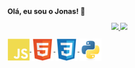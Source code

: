 ### Olá, eu sou o Jonas! 👋

<div align="center" style="display: inline_block">
  <a href="https://github.com/jonasmot">
  <img height="180em" src="https://github-readme-stats.vercel.app/api?username=jonasmot&show_icons=true&theme=dark&include_all_commits=true&count_private=true&hide=prs"/>
  <img height="180em" src="https://github-readme-stats.vercel.app/api/top-langs/?username=jonasmot&layout=compact&langs_count=7&theme=dark"/>
</div>

<div style="display: inline_block"><br>
  <img align="center" alt="jonas-Js" height="50" width="50" src="https://raw.githubusercontent.com/devicons/devicon/master/icons/javascript/javascript-plain.svg">
  <img align="center" alt="jonas-HTML" height="50" width="50" src="https://raw.githubusercontent.com/devicons/devicon/master/icons/html5/html5-original.svg">
  <img align="center" alt="jonas-CSS" height="50" width="50" src="https://raw.githubusercontent.com/devicons/devicon/master/icons/css3/css3-original.svg">
  <img align="center" alt="jonas-Python" height="50" width="50" src="https://raw.githubusercontent.com/devicons/devicon/master/icons/python/python-original.svg">
  
  </div>
